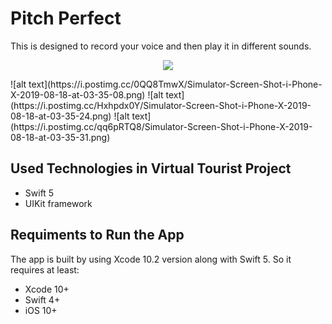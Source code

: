 # Pitch Perfect

This is designed to record your voice and then play it in different sounds. 

<p align="center">
  <img src="https://i.postimg.cc/0QQ8TmwX/Simulator-Screen-Shot-i-Phone-X-2019-08-18-at-03-3508.png"></p>
![alt text](https://i.postimg.cc/0QQ8TmwX/Simulator-Screen-Shot-i-Phone-X-2019-08-18-at-03-35-08.png)
![alt text](https://i.postimg.cc/Hxhpdx0Y/Simulator-Screen-Shot-i-Phone-X-2019-08-18-at-03-35-24.png)
![alt text](https://i.postimg.cc/qq6pRTQ8/Simulator-Screen-Shot-i-Phone-X-2019-08-18-at-03-35-31.png)

## Used Technologies in Virtual Tourist Project
* Swift 5
* UIKit framework

## Requiments to Run the App
The app is built by using Xcode 10.2 version along with Swift 5. So it requires at least:

* Xcode 10+
* Swift 4+
* iOS 10+
